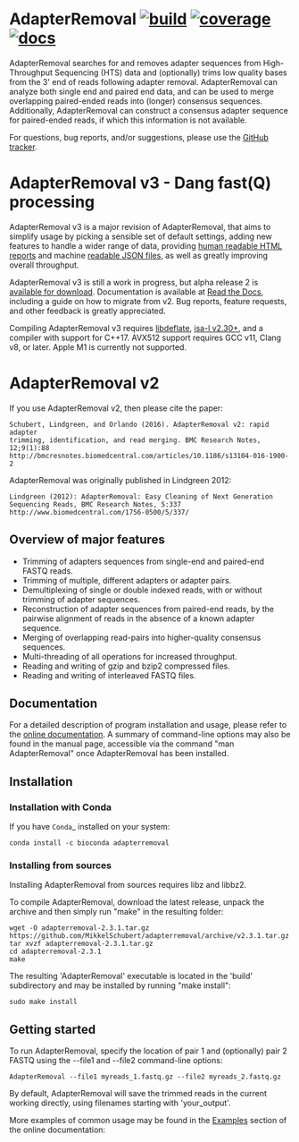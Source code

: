 # AdapterRemoval [![build](https://github.com/MikkelSchubert/adapterremoval/actions/workflows/build-and-test.yml/badge.svg)](https://github.com/MikkelSchubert/adapterremoval/actions/workflows/build-and-test.yml) [![coverage](https://coveralls.io/repos/github/MikkelSchubert/adapterremoval/badge.svg?branch=master)](https://coveralls.io/github/MikkelSchubert/adapterremoval) [![docs](https://readthedocs.org/projects/paleomix/badge/?version=stable)](https://paleomix.readthedocs.io/en/stable/)

AdapterRemoval searches for and removes adapter sequences from High-Throughput
Sequencing (HTS) data and (optionally) trims low quality bases from the 3' end
of reads following adapter removal. AdapterRemoval can analyze both single end
and paired end data, and can be used to merge overlapping paired-ended reads
into (longer) consensus sequences. Additionally, AdapterRemoval can construct a
consensus adapter sequence for paired-ended reads, if which this information is
not available.

For questions, bug reports, and/or suggestions, please use the
[GitHub tracker](https://github.com/MikkelSchubert/adapterremoval/issues/).

# AdapterRemoval v3 - Dang fast(Q) processing

AdapterRemoval v3 is a major revision of AdapterRemoval, that aims to simplify usage by picking a sensible set of default settings, adding new features to handle a wider range of data, providing [human readable HTML reports](https://mikkelschubert.github.io/adapterremoval/examples/example.html) and machine [readable JSON files](https://mikkelschubert.github.io/adapterremoval/examples/example.json), as well as greatly improving overall throughput.

AdapterRemoval v3 is still a work in progress, but alpha release 2 is [available for download](https://github.com/MikkelSchubert/adapterremoval/releases/tag/v3.0.0-alpha2/). Documentation is available at [Read the Docs](https://adapterremoval.readthedocs.io/en/v3.0.0-alpha2/), including a guide on how to migrate from v2. Bug reports, feature requests, and other feedback is greatly appreciated.

Compiling AdapterRemoval v3 requires [libdeflate](https://github.com/ebiggers/libdeflate), [isa-l v2.30+](https://github.com/intel/isa-l), and a compiler with support for C++17. AVX512 support requires GCC v11, Clang v8, or later. Apple M1 is currently not supported.

# AdapterRemoval v2

If you use AdapterRemoval v2, then please cite the paper:

    Schubert, Lindgreen, and Orlando (2016). AdapterRemoval v2: rapid adapter
    trimming, identification, and read merging. BMC Research Notes, 12;9(1):88
    http://bmcresnotes.biomedcentral.com/articles/10.1186/s13104-016-1900-2

AdapterRemoval was originally published in Lindgreen 2012:

    Lindgreen (2012): AdapterRemoval: Easy Cleaning of Next Generation
    Sequencing Reads, BMC Research Notes, 5:337
    http://www.biomedcentral.com/1756-0500/5/337/

## Overview of major features

- Trimming of adapters sequences from single-end and paired-end FASTQ reads.
- Trimming of multiple, different adapters or adapter pairs.
- Demultiplexing of single or double indexed reads, with or without trimming
   of adapter sequences.
- Reconstruction of adapter sequences from paired-end reads, by the pairwise
   alignment of reads in the absence of a known adapter sequence.
- Merging of overlapping read-pairs into higher-quality consensus sequences.
- Multi-threading of all operations for increased throughput.
- Reading and writing of gzip and bzip2 compressed files.
- Reading and writing of interleaved FASTQ files.

## Documentation

For a detailed description of program installation and usage, please refer to
the [online documentation](https://adapterremoval.readthedocs.io/). A summary
of command-line options may also be found in the manual page, accessible via
the command "man AdapterRemoval" once AdapterRemoval has been installed.

## Installation

### Installation with Conda

If you have `Conda`_ installed on your system:

    conda install -c bioconda adapterremoval

### Installing from sources

Installing AdapterRemoval from sources requires libz and libbz2.

To compile AdapterRemoval, download the latest release, unpack the archive and
then simply run "make" in the resulting folder:

    wget -O adapterremoval-2.3.1.tar.gz https://github.com/MikkelSchubert/adapterremoval/archive/v2.3.1.tar.gz
    tar xvzf adapterremoval-2.3.1.tar.gz
    cd adapterremoval-2.3.1
    make

The resulting 'AdapterRemoval' executable is located in the 'build'
subdirectory and may be installed by running "make install":

    sudo make install

## Getting started

To run AdapterRemoval, specify the location of pair 1 and (optionally) pair 2
FASTQ using the --file1 and --file2 command-line options:

    AdapterRemoval --file1 myreads_1.fastq.gz --file2 myreads_2.fastq.gz

By default, AdapterRemoval will save the trimmed reads in the current working
directly, using filenames starting with 'your_output'.

More examples of common usage may be found in the
[Examples](https://adapterremoval.readthedocs.io/en/latest/examples.html)
section of the online documentation:

